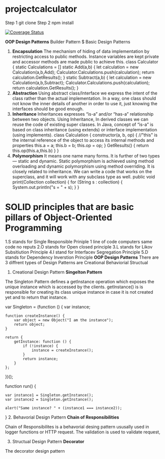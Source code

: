 # projectcalculator

Step 1
  git clone
Step 2
  npm install

<a href='https://coveralls.io/github/KarmDesai1/projectcalculator?branch=master'><img src='https://coveralls.io/repos/github/KarmDesai1/projectcalculator/badge.svg?branch=master' alt='Coverage Status' /></a>


**OOP Design Patterns**
Builder Pattern
$ Basic Design Patterns
1. **Encapsulation** 
The mechanism of hiding of data implementation by restricting access to public methods. Instance variables are kept private and accessor methods are made public to achieve this.
class Calculator {
    static Calculations = []
    static Add(a,b) {
        let calculation = new Calculation(a,b,Add);
        Calculator.Calculations.push(calculation);
        return calculation.GetResults();
    }
    static Subtract(a,b) {
        let calculation = new Calculation(a,b,Subtract);
        Calculator.Calculations.push(calculation);
        return calculation.GetResults();
    }
2. **Abstraction**
Using abstract class/Interface we express the intent of the class rather than the actual implementation. In a way, one class should not know the inner details of another in order to use it, just knowing the interfaces should be good enough.
3. **Inheritance** 
Inheritances expresses “is-a” and/or “has-a” relationship between two objects. Using Inheritance, In derived classes we can reuse the code of existing super classes. In Java, concept of “is-a” is based on class inheritance (using extends) or interface implementation (using implements).
class Calculation {
    constructor(a, b, op) {
        //"this" is the internal reference of the object to access its internal methods and properties
        this.a = a;
        this.b = b;
        this.op = op;
    }
    GetResults() {
        return this.op(this.a,this.b)
    }
}
4. **Polymorphism**
It means one name many forms. It is further of two types — static and dynamic. Static polymorphism is achieved using method overloading and dynamic polymorphism using method overriding. It is closely related to inheritance. We can write a code that works on the superclass, and it will work with any subclass type as well.
public void print(Collection<String> collection) {
    for (String s : collection) {
        System.out.println("s = " + s);
    }
}
# SOLID principles that are basic pillars of Object-Oriented Programming
1.S stands for Single Responsible Priniple
    1 line of code
      computers same code
        no reputs
2.O stands for Open closed principle
3.L stands for Likov Subsitiution Principle
4.I stand for Interfacev Segregation Principle
5.D stands for Dependency Inverstion Principle
**OOP Design Patterns**
  There are 3 diffrent types of Design Patterns are 
  Creational
  Behaviorial
  Structual
1. Creational Design Pattern
**Singelton Pattern**

The Singleton Pattern defines a getInstance operation which exposes the unique instance which is accessed by the clients. getInstance() is is responsible for creating its class unique instance in case it is not created yet and to return that instance.

var Singleton = (function () {
    var instance;
 
    function createInstance() {
        var object = new Object("I am the instance");
        return object;
    }
 
    return {
        getInstance: function () {
            if (!instance) {
                instance = createInstance();
            }
            return instance;
        }
    };
})();
 
function run() {
 
    var instance1 = Singleton.getInstance();
    var instance2 = Singleton.getInstance();
 
    alert("Same instance? " + (instance1 === instance2));  
}
2. Behavorial Design Pattern
**Chain of Responsibilities**

Chain of Responsibilites is a behavorial desing pattern ususally used in logger functions or HTTP request. The validation is used to validate request, 


3. Structual Design Pattern
**Decorator**

The decorator design pattern


